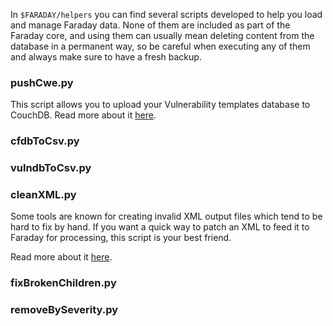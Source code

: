 In ```$FARADAY/helpers``` you can find several scripts developed to help you load and manage Faraday data. None of them are included as part of the Faraday core, and using them can usually mean deleting content from the database in a permanent way, so be careful when executing any of them and always make sure to have a fresh backup.

### pushCwe.py

This script allows you to upload your Vulnerability templates database to CouchDB. Read more about it [here](https://github.com/infobyte/faraday/wiki/Vulnerabilities-Database).

### cfdbToCsv.py
### vulndbToCsv.py
### cleanXML.py

Some tools are known for creating invalid XML output files which tend to be hard to fix by hand. If you want a quick way to patch an XML to feed it to Faraday for processing, this script is your best friend.

Read more about it [here](https://github.com/infobyte/faraday/wiki/troubleshooting#import).

### fixBrokenChildren.py
### removeBySeverity.py
